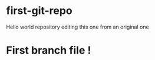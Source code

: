 # first-git-repo
Hello world repository
editing this one from an original one 
# First branch file ! 
